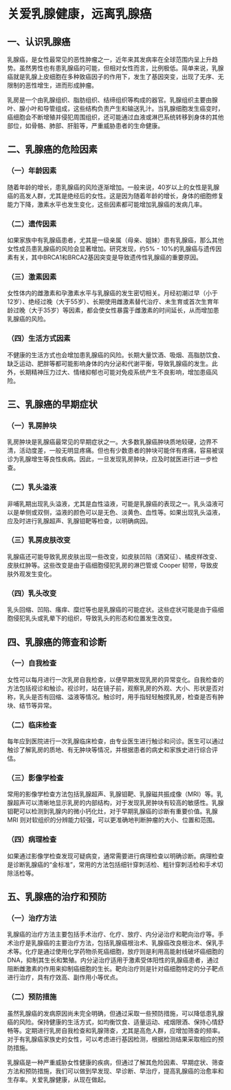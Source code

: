 # 关爱乳腺健康，远离乳腺癌

## 一、认识乳腺癌
乳腺癌，是女性最常见的恶性肿瘤之一，近年来其发病率在全球范围内呈上升趋势。虽然男性也有患乳腺癌的可能，但相对女性而言，比例极低。简单来说，乳腺癌就是乳腺上皮细胞在多种致癌因子的作用下，发生了基因突变，出现了无序、无限制的恶性增生，进而形成肿瘤。

乳房是一个由乳腺组织、脂肪组织、结缔组织等构成的器官。乳腺组织主要由腺叶、腺小叶和导管组成，这些结构负责产生和输送乳汁。当乳腺细胞发生癌变时，癌细胞会不断增殖并侵犯周围组织，还可能通过血液或淋巴系统转移到身体的其他部位，如骨骼、肺部、肝脏等，严重威胁患者的生命健康。

## 二、乳腺癌的危险因素
### （一）年龄因素
随着年龄的增长，患乳腺癌的风险逐渐增加。一般来说，40岁以上的女性是乳腺癌的高发人群，尤其是绝经后的女性。这是因为随着年龄的增长，身体的细胞修复能力下降，激素水平也发生变化，这些因素都可能增加乳腺癌的发病几率。

### （二）遗传因素
如果家族中有乳腺癌患者，尤其是一级亲属（母亲、姐妹）患有乳腺癌，那么其他女性成员患乳腺癌的风险会显著增加。研究发现，约5% - 10%的乳腺癌与遗传因素有关，其中BRCA1和BRCA2基因突变是导致遗传性乳腺癌的重要原因。

### （三）激素因素
女性体内的雌激素和孕激素水平与乳腺癌的发生密切相关。月经初潮过早（小于12岁）、绝经过晚（大于55岁）、长期使用雌激素替代治疗、未生育或首次生育年龄过晚（大于35岁）等因素，都会使女性暴露于雌激素的时间延长，从而增加患乳腺癌的风险。

### （四）生活方式因素
不健康的生活方式也会增加患乳腺癌的风险。长期大量饮酒、吸烟、高脂肪饮食、缺乏运动、肥胖等都可能影响身体的内分泌和代谢平衡，导致乳腺癌的发生。此外，长期精神压力过大、情绪抑郁也可能对免疫系统产生不良影响，增加患癌风险。

## 三、乳腺癌的早期症状
### （一）乳房肿块
乳房肿块是乳腺癌最常见的早期症状之一。大多数乳腺癌肿块质地较硬，边界不清，活动度差，一般无明显疼痛。但也有少数患者的肿块可能伴有疼痛，容易被误诊为乳腺增生等良性疾病。因此，一旦发现乳房肿块，应及时就医进行进一步检查。

### （二）乳头溢液
非哺乳期出现乳头溢液，尤其是血性溢液，可能是乳腺癌的表现之一。乳头溢液可以是单侧或双侧，溢液的颜色可以是无色、淡黄色、血性等。如果出现乳头溢液，应及时进行乳腺超声、乳腺钼靶等检查，以明确病因。

### （三）乳房皮肤改变
乳腺癌还可能导致乳房皮肤出现一些改变，如皮肤凹陷（酒窝征）、橘皮样改变、皮肤红肿等。这些改变是由于癌细胞侵犯乳房的淋巴管或 Cooper 韧带，导致皮肤外观发生变化。

### （四）乳头改变
乳头回缩、凹陷、瘙痒、糜烂等也是乳腺癌的可能症状。这些症状可能是由于癌细胞侵犯乳头或乳晕下的组织，导致乳头的形态和位置发生改变。

## 四、乳腺癌的筛查和诊断
### （一）自我检查
女性可以每月进行一次乳房自我检查，以便早期发现乳房的异常变化。自我检查的方法包括视诊和触诊。视诊时，站在镜子前，观察乳房的外观、大小、形状是否对称，乳头是否有回缩、溢液等情况。触诊时，用手指轻轻触摸乳房，检查是否有肿块、结节等异常。

### （二）临床检查
每年应到医院进行一次乳腺临床检查，由专业医生进行触诊和问诊。医生可以通过触诊了解乳房的质地、有无肿块等情况，并根据患者的病史和家族史进行综合评估。

### （三）影像学检查
常用的影像学检查方法包括乳腺超声、乳腺钼靶、乳腺磁共振成像（MRI）等。乳腺超声可以清晰地显示乳房的内部结构，对于发现乳房肿块有较高的敏感性。乳腺钼靶可以检测到乳腺内的微小钙化灶，对于早期乳腺癌的诊断有重要价值。乳腺 MRI 则对软组织的分辨能力较强，可以更准确地判断肿瘤的大小、位置和范围。

### （四）病理检查
如果通过影像学检查发现可疑病变，通常需要进行病理检查以明确诊断。病理检查是诊断乳腺癌的“金标准”，常用的方法包括细针穿刺活检、粗针穿刺活检和手术切除活检等。

## 五、乳腺癌的治疗和预防
### （一）治疗方法
乳腺癌的治疗方法主要包括手术治疗、化疗、放疗、内分泌治疗和靶向治疗等。手术治疗是乳腺癌的主要治疗方法，包括乳腺癌根治术、乳腺癌改良根治术、保乳手术等。化疗是通过使用化学药物杀死癌细胞，放疗则是利用高能射线破坏癌细胞的 DNA，抑制其生长和繁殖。内分泌治疗适用于激素受体阳性的乳腺癌患者，通过阻断雌激素的作用来抑制癌细胞的生长。靶向治疗则是针对癌细胞特定的分子靶点进行治疗，具有疗效高、副作用小等优点。

### （二）预防措施
虽然乳腺癌的发病原因尚未完全明确，但通过采取一些预防措施，可以降低患乳腺癌的风险。保持健康的生活方式，如均衡饮食、适量运动、戒烟限酒、保持心情舒畅等。定期进行乳房自我检查和乳腺筛查，尤其是高危人群，应增加筛查的频率。对于有乳腺癌家族史的女性，可以考虑进行基因检测，根据检测结果采取相应的预防措施。

乳腺癌是一种严重威胁女性健康的疾病，但通过了解其危险因素、早期症状、筛查方法和预防措施，我们可以做到早发现、早诊断、早治疗，提高乳腺癌的治愈率和生存率。关爱乳腺健康，从现在做起。 